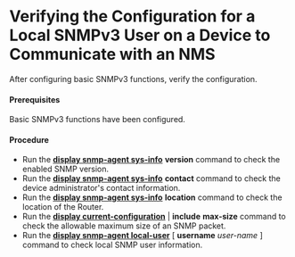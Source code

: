 Verifying the Configuration for a Local SNMPv3 User on a Device to Communicate with an NMS
==========================================================================================

After configuring basic SNMPv3 functions, verify the configuration.

#### Prerequisites

Basic SNMPv3 functions have been configured.


#### Procedure

* Run the [**display snmp-agent sys-info**](cmdqueryname=display+snmp-agent+sys-info) **version** command to check the enabled SNMP version.
* Run the [**display snmp-agent sys-info**](cmdqueryname=display+snmp-agent+sys-info) **contact** command to check the device administrator's contact information.
* Run the [**display snmp-agent sys-info**](cmdqueryname=display+snmp-agent+sys-info) **location** command to check the location of the Router.
* Run the [**display current-configuration**](cmdqueryname=display+current-configuration) | **include** **max-size** command to check the allowable maximum size of an SNMP packet.
* Run the [**display snmp-agent local-user**](cmdqueryname=display+snmp-agent+local-user) [ **username** *user-name* ] command to check local SNMP user information.